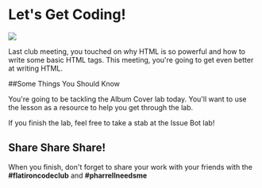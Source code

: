# Let's Get Coding!

<img src="https://s3.amazonaws.com/after-school-assets/typing-fast.gif">

Last club meeting, you touched on why HTML is so powerful and how to write some basic HTML tags. This meeting, you're going to get even better at writing HTML.

##Some Things You Should Know

You're going to be tackling the Album Cover lab today. You'll want to use the lesson as a resource to help you get through the lab. 

If you finish the lab, feel free to take a stab at the Issue Bot lab!

## Share Share Share!

When you finish, don't forget to share your work with your friends with the **\#flatironcodeclub** and **\#pharrellneedsme**
